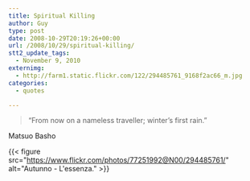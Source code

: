 ```yaml
---
title: Spiritual Killing
author: Guy
type: post
date: 2008-10-29T20:19:26+00:00
url: /2008/10/29/spiritual-killing/
stt2_update_tags:
  - November 9, 2010
externimg:
  - http://farm1.static.flickr.com/122/294485761_9168f2ac66_m.jpg
categories:
  - quotes

---
```

> &#8220;From now on a nameless traveller; winter&#8217;s first rain.&#8221;

Matsuo Basho

{{< figure src="https://www.flickr.com/photos/77251992@N00/294485761/" alt="Autunno - L'essenza." >}}
